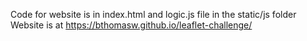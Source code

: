 
Code for website is in index.html and logic.js file in the static/js folder
Website is at https://bthomasw.github.io/leaflet-challenge/
